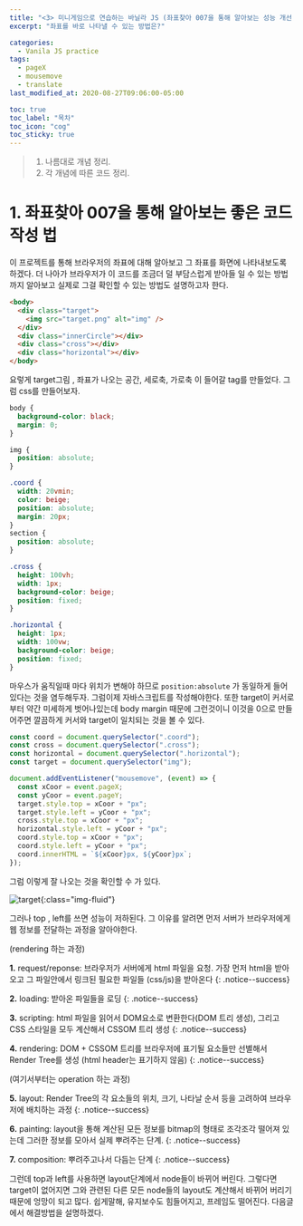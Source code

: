 ```yaml
---
title: "<3> 미니게임으로 연습하는 바닐라 JS (좌표찾아 007을 통해 알아보는 성능 개선 방법)"
excerpt: "좌표를 바로 나타낼 수 있는 방법은?"

categories:
  - Vanila JS practice
tags:
  - pageX
  - mousemove
  - translate
last_modified_at: 2020-08-27T09:06:00-05:00

toc: true
toc_label: "목차"
toc_icon: "cog"
toc_sticky: true
---
```


> 1. 나름대로 개념 정리.
> 2. 각 개념에 따른 코드 정리.

# 1. 좌표찾아 007을 통해 알아보는 좋은 코드작성 법

이 프로젝트를 통해 브라우저의 좌표에 대해 알아보고 그 좌표를 화면에 나타내보도록 하겠다. 더 나아가 브라우저가 이 코드를 조금더 덜 부담스럽게 받아들 일 수 있는 방법까지 알아보고 실제로 그걸 확인할 수 있는 방법도 설명하고자 한다.

```html
<body>
  <div class="target">
    <img src="target.png" alt="img" />
  </div>
  <div class="innerCircle"></div>
  <div class="cross"></div>
  <div class="horizontal"></div>
</body>
```

요렇게 target그림 , 좌표가 나오는 공간, 세로축, 가로축 이 들어갈 tag를 만들었다. 그럼 css를 만들어보자.

```css
body {
  background-color: black;
  margin: 0;
}

img {
  position: absolute;
}

.coord {
  width: 20vmin;
  color: beige;
  position: absolute;
  margin: 20px;
}
section {
  position: absolute;
}

.cross {
  height: 100vh;
  width: 1px;
  background-color: beige;
  position: fixed;
}

.horizontal {
  height: 1px;
  width: 100vw;
  background-color: beige;
  position: fixed;
}
```

마우스가 움직일때 마다 위치가 변해야 하므로 `position:absolute` 가 동일하게 들어있다는 것을 염두해두자. 그럼이제 자바스크립트를 작성해야한다. 또한 target이 커서로 부터 약간 미세하게 벗어나있는데 body margin 때문에 그런것이니 이것을 0으로 만들어주면 깔끔하게 커서와 target이 일치되는 것을 볼 수 있다.

```javascript
const coord = document.querySelector(".coord");
const cross = document.querySelector(".cross");
const horizontal = document.querySelector(".horizontal");
const target = document.querySelector("img");

document.addEventListener("mousemove", (event) => {
  const xCoor = event.pageX;
  const yCoor = event.pageY;
  target.style.top = xCoor + "px";
  target.style.left = yCoor + "px";
  cross.style.top = xCoor + "px";
  horizontal.style.left = yCoor + "px";
  coord.style.top = xCoor + "px";
  coord.style.left = yCoor + "px";
  coord.innerHTML = `${xCoor}px, ${yCoor}px`;
});
```

그럼 이렇게 잘 나오는 것을 확인할 수 가 있다.

![target](https://yeonghunko.github.io/assets/img/vanila_practice/target.png){:class="img-fluid"}

그러나 top , left를 쓰면 성능이 저하된다. 그 이유를 알려면 먼저 서버가 브라우저에게 웹 정보를 전달하는 과정을 알아야한다.

(rendering 하는 과정)

**1.** request/reponse: 브라우저가 서버에게 html 파일을 요청. 가장 먼저 html을 받아오고 그 파일안에서 링크된 필요한 파일들 (css/js)을 받아온다
{: .notice--success}

**2.** loading: 받아온 파일들을 로딩
{: .notice--success}

**3.** scripting: html 파일을 읽어서 DOM요소로 변환한다(DOM 트리 생성), 그리고 CSS 스타일을 모두 계산해서 CSSOM 트리 생성
{: .notice--success}

**4.** rendering: DOM + CSSOM 트리를 브라우저에 표기될 요소들만 선별해서 Render Tree를 생성 (html header는 표기하지 않음)
{: .notice--success}

(여기서부터는 operation 하는 과정)

**5.** layout: Render Tree의 각 요소들의 위치, 크기, 나타날 순서 등을 고려하여 브라우저에 배치하는 과정
{: .notice--success}

**6.** painting: layout을 통해 계산된 모든 정보를 bitmap의 형태로 조각조각 떨어져 있는데 그러한 정보를 모아서 실제 뿌려주는 단계.
{: .notice--success}

**7.** composition: 뿌려주고나서 다듬는 단계
{: .notice--success}

그런데 top과 left를 사용하면 layout단계에서 node들이 바뀌어 버린다. 그렇다면 target이 없어지면 그와 관련된 다른 모든 node들의 layout도 계산해서 바뀌어 버리기때문에 엉망이 되고 많다. 쉽게말해, 유지보수도 힘들어지고, 프레임도 떨어진다. 다음글에서 해결방법을 설명하겠다.
